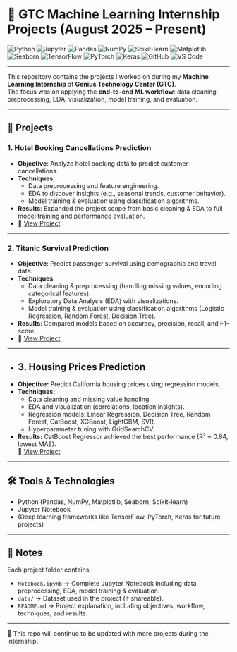 # 🧠 GTC Machine Learning Internship Projects (August 2025 – Present)

![Python](https://img.shields.io/badge/Python-3.9%2B-blue?logo=python)
![Jupyter](https://img.shields.io/badge/Jupyter-Notebook-orange?logo=jupyter)
![Pandas](https://img.shields.io/badge/Pandas-Data%20Analysis-blue?logo=pandas)
![NumPy](https://img.shields.io/badge/NumPy-Matrix%20Operations-lightblue?logo=numpy)
![Scikit-learn](https://img.shields.io/badge/Scikit--learn-Machine%20Learning-orange?logo=scikit-learn)
![Matplotlib](https://img.shields.io/badge/Matplotlib-Visualization-yellow)
![Seaborn](https://img.shields.io/badge/Seaborn-Statistical%20Plots-teal)
![TensorFlow](https://img.shields.io/badge/TensorFlow-Deep%20Learning-orange?logo=tensorflow)
![PyTorch](https://img.shields.io/badge/PyTorch-Deep%20Learning-red?logo=pytorch)
![Keras](https://img.shields.io/badge/Keras-High%20Level%20API-red?logo=keras)
![GitHub](https://img.shields.io/badge/GitHub-Version%20Control-black?logo=github)
![VS Code](https://img.shields.io/badge/VS%20Code-IDE-blue?logo=visualstudiocode)

---

This repository contains the projects I worked on during my **Machine Learning Internship** at **Genius Technology Center (GTC)**.  
The focus was on applying the **end-to-end ML workflow**: data cleaning, preprocessing, EDA, visualization, model training, and evaluation.

---

## 📂 Projects

### 1. Hotel Booking Cancellations Prediction
- **Objective**: Analyze hotel booking data to predict customer cancellations.  
- **Techniques**:  
  - Data preprocessing and feature engineering.  
  - EDA to discover insights (e.g., seasonal trends, customer behavior).  
  - Model training & evaluation using classification algorithms.  
- **Results**: Expanded the project scope from basic cleaning & EDA to full model training and performance evaluation.  
- 📎 [View Project](https://github.com/ai-abanoubmichel/gtc-ml-project1-hotel-bookings)

---

### 2. Titanic Survival Prediction
- **Objective**: Predict passenger survival using demographic and travel data.  
- **Techniques**:  
  - Data cleaning & preprocessing (handling missing values, encoding categorical features).  
  - Exploratory Data Analysis (EDA) with visualizations.  
  - Model training & evaluation using classification algorithms (Logistic Regression, Random Forest, Decision Tree).  
- **Results**: Compared models based on accuracy, precision, recall, and F1-score.  
- 📎 [View Project](https://github.com/ai-abanoubmichel/gtc_ml_project2_Titanic_dataset)

---

- ## 3. Housing Prices Prediction
- **Objective:** Predict California housing prices using regression models.  
- **Techniques:**  
  - Data cleaning and missing value handling.  
  - EDA and visualization (correlations, location insights).  
  - Regression models: Linear Regression, Decision Tree, Random Forest, CatBoost, XGBoost, LightGBM, SVR.  
  - Hyperparameter tuning with GridSearchCV.  
- **Results:** CatBoost Regressor achieved the best performance (R² ≈ 0.84, lowest MAE).  
📎 [View Project](https://github.com/ai-abanoubmichel/gtc-ml-project3-housing-prices)

---

## 🛠️ Tools & Technologies
- Python (Pandas, NumPy, Matplotlib, Seaborn, Scikit-learn)  
- Jupyter Notebook  
- (Deep learning frameworks like TensorFlow, PyTorch, Keras for future projects)  

---

## 📌 Notes
Each project folder contains:  
- `Notebook.ipynb` → Complete Jupyter Notebook including data preprocessing, EDA, model training & evaluation.  
- `data/` → Dataset used in the project (if shareable).  
- `README.md` → Project explanation, including objectives, workflow, techniques, and results.   

---

🚀 This repo will continue to be updated with more projects during the internship.
